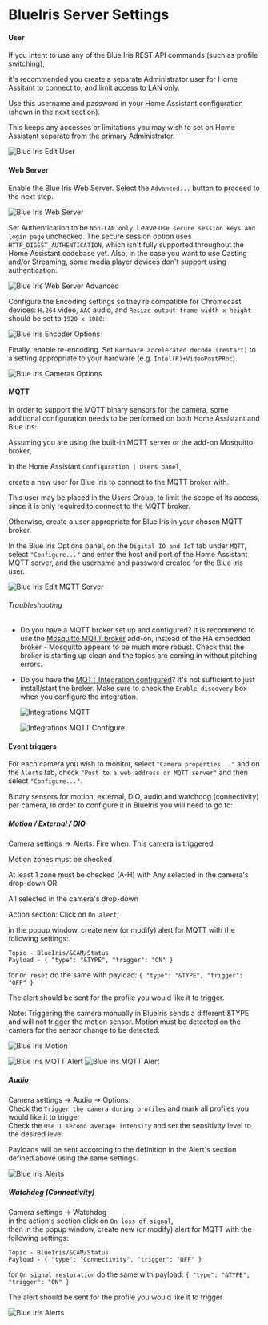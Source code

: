 # BlueIris Server Settings

#### User
If you intent to use any of the Blue Iris REST API commands (such as profile switching), 

it's recommended you create a separate Administrator user for Home Assitant to connect to, and limit access to LAN only.  

Use this username and password in your Home Assistant configuration (shown in the next section). 

This keeps any accesses or limitations you may wish to set on Home Assistant separate from the primary Administrator.

![Blue Iris Edit User](https://github.com/elad-bar/ha-blueiris/blob/master/docs/images/bi-edit_user.png)

#### Web Server 
Enable the Blue Iris Web Server. Select the  `Advanced...` button to proceed to the next step.

![Blue Iris Web Server](https://github.com/elad-bar/ha-blueiris/blob/master/docs/images/bi-web_server.png)

Set Authentication to be `Non-LAN only`. Leave `Use secure session keys and login page` unchecked. The secure session option uses `HTTP_DIGEST_AUTHENTICATION`, which isn't fully supported throughout the Home Assistant codebase yet. Also, in the case you want to use Casting and/or Streaming, some media player devices don't support using authentication.

![Blue Iris Web Server Advanced](https://github.com/elad-bar/ha-blueiris/blob/master/docs/images/bi-web_server_advanced.png)

Configure the Encoding settings so they’re compatible for Chromecast devices: `H.264` video, `AAC` audio, and `Resize output frame width x height` should be set to `1920 x 1080`:

![Blue Iris Encoder Options](https://github.com/elad-bar/ha-blueiris/blob/master/docs/images/bi-web_server_encoder.png)

Finally, enable re-encoding. Set `Hardware accelerated decode (restart)` to a setting appropriate to your hardware (e.g. `Intel(R)+VideoPostPRoc`).

![Blue Iris Cameras Options](https://github.com/elad-bar/ha-blueiris/blob/master/docs/images/bi-cameras.png)

#### MQTT

In order to support the MQTT binary sensors for the camera, some additional configuration needs to be performed on both Home Assistant and Blue Iris:

Assuming you are using the built-in MQTT server or the add-on Mosquitto broker, 

in the Home Assistant `Configuration | Users panel`, 

create a new user for Blue Iris to connect to the MQTT broker with. 

This user may be placed in the Users Group, to limit the scope of its access, since it is only required to connect to the MQTT broker. 

Otherwise, create a user appropriate for Blue Iris in your chosen MQTT broker.

In the Blue Iris Options panel, on the `Digital IO and IoT` tab under `MQTT`, select `"Configure..."` and enter the host and port of the Home Assistant MQTT server, and the username and password created for the Blue Iris user.

![Blue Iris Edit MQTT Server](https://github.com/elad-bar/ha-blueiris/blob/master/docs/images/bi-edit_mqtt_server.png)

###### Troubleshooting

* Do you have a MQTT broker set up and configured? It is recommend to use the [Mosquitto MQTT broker](https://www.home-assistant.io/addons/mosquitto/) add-on, instead of the HA embedded broker - Mosquitto appears to be much more robust. Check that the broker is starting up clean and the topics are coming in without pitching errors.
* Do you have the [MQTT Integration configured](https://www.home-assistant.io/addons/mosquitto/#home-assistant-configuration)? It's not sufficient to just install/start the broker. Make sure to check the `Enable discovery` box when you configure the integration.
  
  ![Integrations MQTT](https://github.com/elad-bar/ha-blueiris/blob/master/docs/images/ha-integrations_mqtt.png)
  
  ![Integrations MQTT Configure](https://github.com/elad-bar/ha-blueiris/blob/master/docs/images/ha-integrations_mqtt_configure.png)


#### Event triggers
For each camera you wish to monitor, select `"Camera properties..."` and on the `Alerts` tab, check `"Post to a web address or MQTT server"` and then select `"Configure..."`.

Binary sensors for motion, external, DIO, audio and watchdog (connectivity) per camera,
In order to configure it in BlueIris you will need to go to:
##### Motion / External / DIO
Camera settings -> Alerts:
Fire when: This camera is triggered

Motion zones must be checked

At least 1 zone must be checked (A-H) with Any selected in the camera's drop-down
OR

All selected in the camera's drop-down

Action section:
Click on `On alert`, 

in the popup window, create new (or modify) alert for MQTT with the following settings:
```
Topic - BlueIris/&CAM/Status
Payload - { "type": "&TYPE", "trigger": "ON" }
```

for `On reset` do the same with payload:
`{ "type": "&TYPE", "trigger": "OFF" }`


The alert should be sent for the profile you would like it to trigger.

Note: Triggering the camera manually in BlueIris sends a different &TYPE and will not trigger the motion sensor. Motion must be detected on the camera for the sensor change to be detected.

![Blue Iris Motion](https://github.com/elad-bar/ha-blueiris/blob/master/docs/images/bi-motion-alerts.png)

![Blue Iris MQTT Alert](https://github.com/elad-bar/ha-blueiris/blob/master/docs/images/bi-alerts-list.png)
![Blue Iris MQTT Alert](https://github.com/elad-bar/ha-blueiris/blob/master/docs/images/bi-alerts-settings.png)

##### Audio
Camera settings -> Audio -> Options:<br/>
Check the `Trigger the camera during profiles` and mark all profiles you would like it to trigger<br/>
Check the `Use 1 second average intensity` and set the sensitivity level to the desired level<br/>

Payloads will be sent according to the definition in the Alert's section defined above using the same settings.

![Blue Iris Alerts](https://github.com/elad-bar/ha-blueiris/blob/master/docs/images/bi-audio-alerts.png)

##### Watchdog (Connectivity)
Camera settings -> Watchdog<br/>
in the action's section click on `On loss of signal`, <br/>
then in the popup window, create new (or modify) alert for MQTT with the following settings:
```
Topic - BlueIris/&CAM/Status
Payload - { "type": "Connectivity", "trigger": "OFF" }
```

for `On signal restoration` do the same with payload:
`{ "type": "&TYPE", "trigger": "ON" }` 

The alert should be sent for the profile you would like it to trigger

![Blue Iris Alerts](https://github.com/elad-bar/ha-blueiris/blob/master/docs/images/bi-watchdog-alerts.png)

